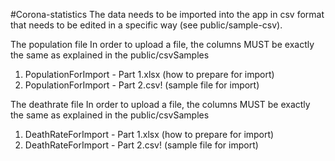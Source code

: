 #Corona-statistics
The data needs to be imported into the app in csv format that needs to be edited in a specific way
(see public/sample-csv). 

The population file
In order to upload a file, the columns MUST be exactly the same as explained in the public/csvSamples
1. PopulationForImport - Part 1.xlsx (how to prepare for import)
2. PopulationForImport - Part 2.csv! (sample file for import)

The deathrate file
In order to upload a file, the columns MUST be exactly the same as explained in the public/csvSamples
1. DeathRateForImport - Part 1.xlsx (how to prepare for import)
2. DeathRateForImport - Part 2.csv! (sample file for import) 

